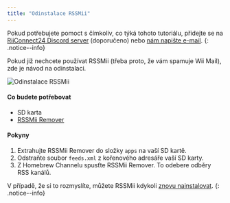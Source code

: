 ```yaml
---
title: "Odinstalace RSSMii"
---
```


Pokud potřebujete pomoct s čímkoliv, co týká tohoto tutoriálu, přidejte se na [RiiConnect24 Discord server](https://discord.gg/rc24) (doporučeno) nebo [nám napište e-mail](mailto:support@riiconnect24.net).
{: .notice--info}

Pokud již nechcete používat RSSMii (třeba proto, že vám spamuje Wii Mail), zde je návod na odinstalaci.

![Odinstalace RSSMii](/images/rssmii-remove.png)

#### Co budete potřebovat

* SD karta
* [RSSMii Remover](https://github.com/RiiConnect24/rssmii/releases)

#### Pokyny

1. Extrahujte RSSMii Remover do složky `apps` na vaší SD kartě.
2. Odstraňte soubor `feeds.xml` z kořenového adresáře vaší SD karty.
3. Z Homebrew Channelu spusťte RSSMii Remover. To odebere odběry RSS kanálů.

V případě, že si to rozmyslíte, můžete RSSMii kdykoli [znovu nainstalovat](rssmii).
{: .notice--info}
